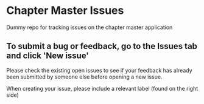 # Chapter Master Issues
Dummy repo for tracking issues on the chapter master application

## To submit a bug or feedback, go to the Issues tab and click 'New issue'

Please check the existing open issues to see if your feedback has already been submitted by someone else before opening a new issue.

When creating your issue, please include a relevant label (found on the right side)
